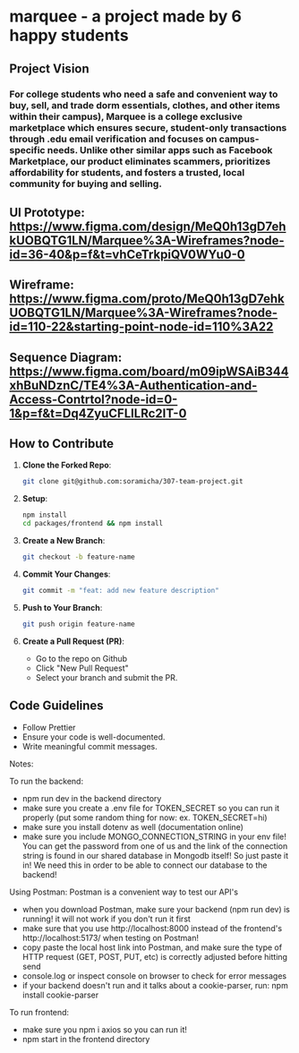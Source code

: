 # marquee - a project made by 6 happy students

## Project Vision
### For college students who need a safe and convenient way to buy, sell, and trade dorm essentials, clothes, and other items within their campus), Marquee is a college exclusive marketplace which ensures secure, student-only transactions through .edu email verification and focuses on campus-specific needs. Unlike other similar apps such as Facebook Marketplace, our product eliminates scammers, prioritizes affordability for students, and fosters a trusted, local community for buying and selling.

## UI Prototype: https://www.figma.com/design/MeQ0h13gD7ehkUOBQTG1LN/Marquee%3A-Wireframes?node-id=36-40&p=f&t=vhCeTrkpiQV0WYu0-0
## Wireframe: https://www.figma.com/proto/MeQ0h13gD7ehkUOBQTG1LN/Marquee%3A-Wireframes?node-id=110-22&starting-point-node-id=110%3A22


## Sequence Diagram: https://www.figma.com/board/m09ipWSAiB344xhBuNDznC/TE4%3A-Authentication-and-Access-Contrtol?node-id=0-1&p=f&t=Dq4ZyuCFLlLRc2IT-0

## How to Contribute

1. **Clone the Forked Repo**:

    ```sh
    git clone git@github.com:soramicha/307-team-project.git

    ```

2. **Setup**:

    ```sh
    npm install
    cd packages/frontend && npm install

    ```

3. **Create a New Branch**:

    ```sh
    git checkout -b feature-name

    ```

4. **Commit Your Changes**:

    ```sh
    git commit -m "feat: add new feature description"

    ```

5. **Push to Your Branch**:

    ```sh
    git push origin feature-name

    ```

6. **Create a Pull Request (PR)**:
    - Go to the repo on Github
    - Click "New Pull Request"
    - Select your branch and submit the PR.

## Code Guidelines

- Follow Prettier
- Ensure your code is well-documented.
- Write meaningful commit messages.

Notes:

To run the backend:

- npm run dev in the backend directory
- make sure you create a .env file for TOKEN_SECRET so you can run it properly (put some random thing for now: ex. TOKEN_SECRET=hi)
- make sure you install dotenv as well (documentation online)
- make sure you include MONGO_CONNECTION_STRING in your env file! You can get the password from one of us and the link of the connection string is found in our shared database in Mongodb itself! So just paste it in! We need this in order to be able to connect our database to the backend!

Using Postman: Postman is a convenient way to test our API's

- when you download Postman, make sure your backend (npm run dev) is running! it will not work if you don't run it first
- make sure that you use http://localhost:8000 instead of the frontend's http://localhost:5173/ when testing on Postman!
- copy paste the local host link into Postman, and make sure the type of HTTP request (GET, POST, PUT, etc) is correctly adjusted before hitting send
- console.log or inspect console on browser to check for error messages
- if your backend doesn't run and it talks about a cookie-parser, run: npm install cookie-parser

To run frontend:

- make sure you npm i axios so you can run it!
- npm start in the frontend directory
